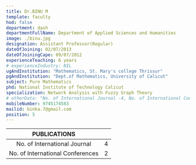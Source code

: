 ```yaml
---
title: Dr.BINU M
template: faculty
hod: false
department: dash
departmentFullName: Department of Applied Sciences and Humanities
image: ./binu.jpg
designation: Assistant Professor(Regular)
dateOfJoining: 02/07/2013
dateOfJoiningCape: 09/07/2012
experienceTeaching: 6 years
# experienceIndustry: NIL
ugAndInstitution: "Mathematics, St. Mary's college Thrissur"
pgAndInstitution: "Dept.of Mathematics, University of Calicut"
subject: Pure Mathematics
phd: National Institute of Technology Calicut
specialization: Network Analysis with Fuzzy Graph Theory
# otherData: "No. of International Journal -4, No. of International Conferences - 2 (Research Paper Presentations),  "
mobileNumber: 9745174583
mailid: binka.7@gmail.com
position: 5
---
```

|           PUBLICATIONS           |     |
| :------------------------------: | :-: |
|   No. of International Journal   |  4  |
| No. of International Conferences |  2  |
